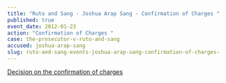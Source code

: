 ```yaml
---
title: "Ruto and Sang - Joshua Arap Sang - Confirmation of Charges "
published: true
event_date: 2012-01-23
action: "Confirmation of Charges "
case: the-prosecutor-v-ruto-and-sang
accused: joshua-arap-sang
slug: ruto-and-sang-events-joshua-arap-sang-confirmation-of-charges-
---
```


[Decision on the confirmation of charges](http://www.icc-cpi.int/iccdocs/doc/doc1314535.pdf)

